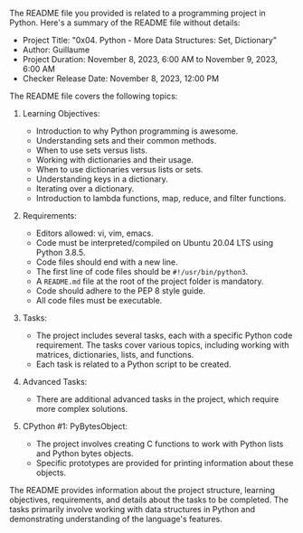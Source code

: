 The README file you provided is related to a programming project in Python. Here's a summary of the README file without details:

- Project Title: "0x04. Python - More Data Structures: Set, Dictionary"
- Author: Guillaume
- Project Duration: November 8, 2023, 6:00 AM to November 9, 2023, 6:00 AM
- Checker Release Date: November 8, 2023, 12:00 PM

The README file covers the following topics:

1. Learning Objectives:

   - Introduction to why Python programming is awesome.
   - Understanding sets and their common methods.
   - When to use sets versus lists.
   - Working with dictionaries and their usage.
   - When to use dictionaries versus lists or sets.
   - Understanding keys in a dictionary.
   - Iterating over a dictionary.
   - Introduction to lambda functions, map, reduce, and filter functions.

2. Requirements:

   - Editors allowed: vi, vim, emacs.
   - Code must be interpreted/compiled on Ubuntu 20.04 LTS using Python 3.8.5.
   - Code files should end with a new line.
   - The first line of code files should be `#!/usr/bin/python3`.
   - A `README.md` file at the root of the project folder is mandatory.
   - Code should adhere to the PEP 8 style guide.
   - All code files must be executable.

3. Tasks:

   - The project includes several tasks, each with a specific Python code requirement. The tasks cover various topics, including working with matrices, dictionaries, lists, and functions.
   - Each task is related to a Python script to be created.

4. Advanced Tasks:

   - There are additional advanced tasks in the project, which require more complex solutions.

5. CPython #1: PyBytesObject:
   - The project involves creating C functions to work with Python lists and Python bytes objects.
   - Specific prototypes are provided for printing information about these objects.

The README provides information about the project structure, learning objectives, requirements, and details about the tasks to be completed. The tasks primarily involve working with data structures in Python and demonstrating understanding of the language's features.
